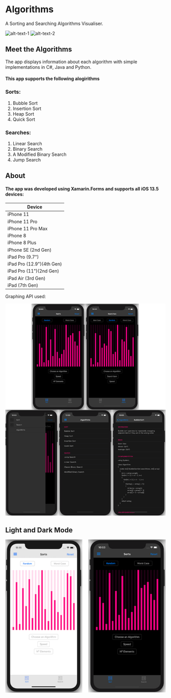 # Algorithms
 
A Sorting and Searching Algorithms Visualiser.

![alt-text-1](iPhoneGIF.gif) ![alt-text-2](iPadGIF.gif) 

## Meet the Algorithms
The app displays information about each algorithm with simple implementations in C#, Java and Python.
#### This app supports the following alogirithms
### Sorts:
1. Bubble Sort
2. Insertion Sort
3. Heap Sort
4. Quick Sort
### Searches:
1. Linear Search
2. Binary Search
3. A Modified Binary Search
4. Jump Search

## About
#### The app was developed using Xamarin.Forms and supports all iOS 13.5 devices:

| Device                    |
| ------------------------- |
| iPhone 11                 |
| iPhone 11 Pro             |
| iPhone 11 Pro Max         |
| iPhone 8                  |
| iPhone 8 Plus             |
| iPhone SE (2nd Gen)       |
| iPad Pro (9.7")           |
| iPad Pro (12.9")(4th Gen) |
| iPad Pro (11")(2nd Gen)   |
| iPad Air (3rd Gen)        |
| iPad (7th Gen)            |

Graphing API used: [](https://devblogs.microsoft.com/xamarin/microcharts-elegant-cross-platform-charts-for-any-app/ "Microcharts")

![alt-text](Screenshots/BigScreenshot.png)

## Light and Dark Mode

![alt-text](Screenshots/LAndDMode.png)
